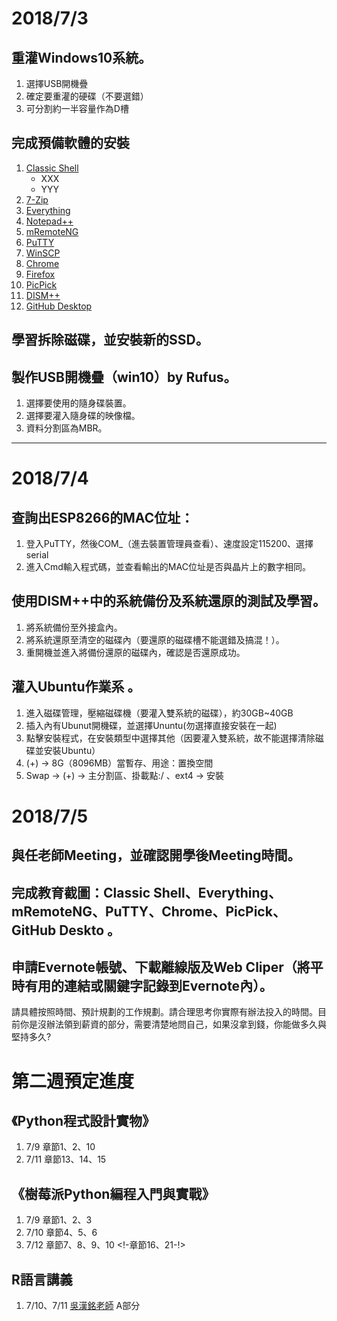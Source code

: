 
# 2018/7/3

## 重灌Windows10系統。

1. 選擇USB開機疊
2. 確定要重灌的硬碟（不要選錯）
3. 可分割約一半容量作為D槽

## 完成預備軟體的安裝

1. [Classic Shell](http://www.classicshell.net/)
    - XXX
    - YYY 
2. [7-Zip](https://www.7-zip.org/)
3. [Everything](https://www.voidtools.com/)
4. [Notepad++](https://notepad-plus-plus.org/zh/)
5. [mRemoteNG](https://mremoteng.org/)
6. [PuTTY](https://www.putty.org/)
7. [WinSCP](https://winscp.net/eng/docs/lang:cht)
8. [Chrome](https://www.google.com.tw/chrome/index.html)
9. [Firefox](https://www.mozilla.org/zh-TW/firefox/new/)
10. [PicPick](https://picpick.app/zh-tw/)
11. [DISM++](https://www.chuyu.me/zh-Hant/index.html)
12. [GitHub Desktop](https://desktop.github.com/)

## 學習拆除磁碟，並安裝新的SSD。

## 製作USB開機疊（win10）by Rufus。

1. 選擇要使用的隨身碟裝置。
2. 選擇要灌入隨身碟的映像檔。
3. 資料分割區為MBR。

<hr />

<!-- 
    底下請自行修改
-->

# 2018/7/4

## 查詢出ESP8266的MAC位址：

1. 登入PuTTY，然後COM_（進去裝置管理員查看）、速度設定115200、選擇serial
2. 進入Cmd輸入程式碼，並查看輸出的MAC位址是否與晶片上的數字相同。

## 使用DISM++中的系統備份及系統還原的測試及學習。
1. 將系統備份至外接盒內。
2. 將系統還原至清空的磁碟內（要還原的磁碟槽不能選錯及搞混！）。
3. 重開機並進入將備份還原的磁碟內，確認是否還原成功。

## 灌入Ubuntu作業系 。
1. 進入磁碟管理，壓縮磁碟機（要灌入雙系統的磁碟），約30GB~40GB
2. 插入內有Ubunut開機碟，並選擇Ununtu(勿選擇直接安裝在一起)
3. 點擊安裝程式，在安裝類型中選擇其他（因要灌入雙系統，故不能選擇清除磁碟並安裝Ubuntu）
4. (+) -> 8G（8096MB）當暫存、用途：置換空間
5. Swap -> (+) -> 主分割區、掛載點:/ 、ext4 -> 安裝

# 2018/7/5
## 與任老師Meeting，並確認開學後Meeting時間。
## 完成教育截圖：Classic Shell、Everything、mRemoteNG、PuTTY、Chrome、PicPick、GitHub Deskto 。
## 申請Evernote帳號、下載離線版及Web Cliper（將平時有用的連結或關鍵字記錄到Evernote內）。

請具體按照時間、預計規劃的工作規劃。請合理思考你實際有辦法投入的時間。目前你是沒辦法領到薪資的部分，需要清楚地問自己，如果沒拿到錢，你能做多久與堅持多久?

# 第二週預定進度
## 《Python程式設計實物》
1. 7/9  章節1、2、10
2. 7/11 章節13、14、15

## 《樹莓派Python編程入門與實戰》
1. 7/9  章節1、2、3
2. 7/10 章節4、5、6
3. 7/12 章節7、8、9、10
<!-章節16、21-!>

## R語言講義
1. 7/10、7/11 [吳漢銘老師](http://www.hmwu.idv.tw/index.php/r-software) A部分
